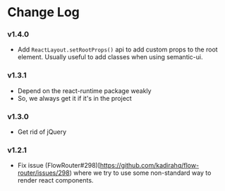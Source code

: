 # Change Log

### v1.4.0

* Add `ReactLayout.setRootProps()` api to add custom props to the root element. Usually useful to add classes when using semantic-ui.

### v1.3.1
* Depend on the react-runtime package weakly
* So, we always get it if it's in the project 

### v1.3.0
* Get rid of jQuery

### v1.2.1

* Fix issue (FlowRouter#298)[https://github.com/kadirahq/flow-router/issues/298) where we try to use some non-standard way to render react components.
